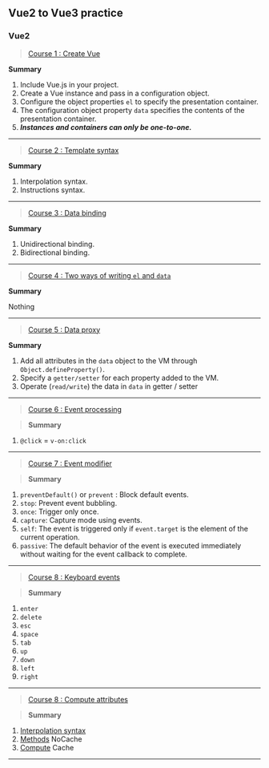 ## Vue2 to Vue3 practice

### Vue2
> [Course 1 : Create Vue](LD_01/index.html)

**Summary**

1. Include Vue.js in your project.
2. Create a Vue instance and pass in a configuration object.
3. Configure the object properties `el` to specify the presentation container.
4. The configuration object property `data` specifies the contents of the presentation container.
5. **_Instances and containers can only be one-to-one._**
---

> [Course 2 : Template syntax](LD_02/index.html)

**Summary**

1. Interpolation syntax.
2. Instructions syntax.
---

> [Course 3 : Data binding](LD_03/index.html)

**Summary**

1. Unidirectional binding.
2. Bidirectional binding.
---

> [Course 4 : Two ways of writing `el` and `data`](LD_04/index.html)

**Summary**

Nothing

---

> [Course 5 : Data proxy](LD_05/index.html)

**Summary**

1. Add all attributes in the `data` object to the VM through `Object.defineProperty()`.
2. Specify a `getter/setter` for each property added to the VM.
3. Operate (`read/write`) the data in `data` in getter / setter
---

>[Course 6 : Event processing](LD_06/index.html)

> **Summary**

1. `@click` = `v-on:click`
---

>[Course 7 : Event modifier](LD_07/index.html)

> **Summary**

1. `preventDefault()` or `prevent` : Block default events.
2. `stop`: Prevent event bubbling.
3. `once`: Trigger only once.
4. `capture`: Capture mode using events.
5. `self`: The event is triggered only if `event.target` is the element of the current operation.
6. `passive`: The default behavior of the event is executed immediately without waiting for the event callback to complete.
---

>[Course 8 : Keyboard events](LD_08/index.html)

> **Summary**

1. `enter`
2. `delete`
3. `esc`
4. `space`
5. `tab`
6. `up`
7. `down`
8. `left`
9. `right`
---

>[Course 8 : Compute attributes](LD_09/index.html)

> **Summary**

1. [Interpolation syntax](LD_09/index.html)
2. [Methods](LD_09/methods.html) NoCache
3. [Compute](LD_09/compute.html) Cache
---